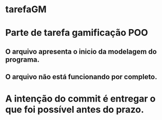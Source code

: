 # tarefaGM
# Parte de tarefa gamificação POO

## O arquivo apresenta o inicio da modelagem do programa. 
## O arquivo não está funcionando por completo. 
# A intenção do commit é entregar o que foi possível antes do prazo.

